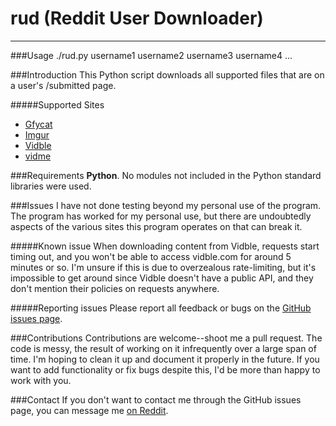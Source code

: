 # rud (Reddit User Downloader)
---

###Usage
    ./rud.py username1 username2 username3 username4 ...

###Introduction
This Python script downloads all supported files that are on a user's /submitted page.

#####Supported Sites
- [Gfycat](http://gfycat.com/)
- [Imgur](http://imgur.com/)
- [Vidble](http://vidble.com/)
- [vidme](https://vid.me/)

###Requirements
**Python**.  No modules not included in the Python standard libraries were used.

###Issues
I have not done testing beyond my personal use of the program.  The program has worked for my personal use, but there are undoubtedly aspects of the various sites this program operates on that can break it.

#####Known issue
When downloading content from Vidble, requests start timing out, and you won't be able to access vidble.com for around 5 minutes or so.  I'm unsure if this is due to overzealous rate-limiting, but it's impossible to get around since Vidble doesn't have a public API, and they don't mention their policies on requests anywhere.

#####Reporting issues
Please report all feedback or bugs on the [GitHub issues page](https://github.com/Manic0892/rud/issues).

###Contributions
Contributions are welcome--shoot me a pull request.  The code is messy, the result of working on it infrequently over a large span of time.  I'm hoping to clean it up and document it properly in the future.  If you want to add functionality or fix bugs despite this, I'd be more than happy to work with you.

###Contact
If you don't want to contact me through the GitHub issues page, you can message me [on Reddit](https://www.reddit.com/message/compose/?to=Manic0892).